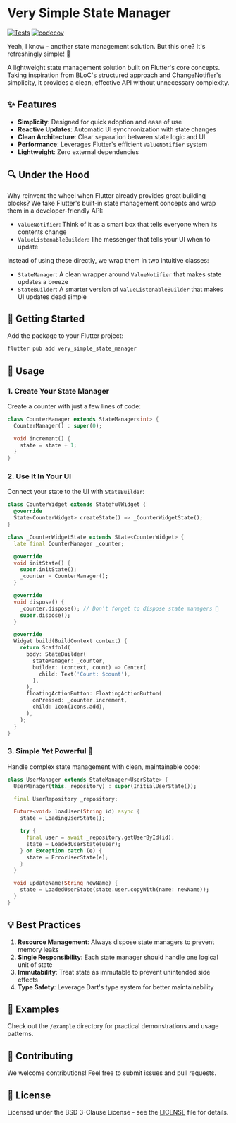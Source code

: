 # Very Simple State Manager

[![Tests](https://github.com/sunenvidiado-nx/very-simple-state-manager/actions/workflows/test.yaml/badge.svg)](https://github.com/sunenvidiado-nx/very-simple-state-manager/actions/workflows/test.yaml)
[![codecov](https://codecov.io/gh/sunenvidiado-nx/very-simple-state-manager/branch/main/graph/badge.svg)](https://codecov.io/gh/sunenvidiado-nx/very-simple-state-manager)

Yeah, I know - another state management solution. But this one? It's refreshingly simple! 🌟

A lightweight state management solution built on Flutter's core concepts. Taking inspiration from BLoC's structured approach and ChangeNotifier's simplicity, it provides a clean, effective API without unnecessary complexity.

## ✨ Features

- **Simplicity**: Designed for quick adoption and ease of use
- **Reactive Updates**: Automatic UI synchronization with state changes
- **Clean Architecture**: Clear separation between state logic and UI
- **Performance**: Leverages Flutter's efficient `ValueNotifier` system
- **Lightweight**: Zero external dependencies

## 🔍 Under the Hood

Why reinvent the wheel when Flutter already provides great building blocks? We take Flutter's built-in state management concepts and wrap them in a developer-friendly API:

- `ValueNotifier`: Think of it as a smart box that tells everyone when its contents change
- `ValueListenableBuilder`: The messenger that tells your UI when to update

Instead of using these directly, we wrap them in two intuitive classes:
- `StateManager`: A clean wrapper around `ValueNotifier` that makes state updates a breeze
- `StateBuilder`: A smarter version of `ValueListenableBuilder` that makes UI updates dead simple

## 🚀 Getting Started

Add the package to your Flutter project:

```bash
flutter pub add very_simple_state_manager
```

## 📖 Usage

### 1. Create Your State Manager

Create a counter with just a few lines of code:

```dart
class CounterManager extends StateManager<int> {
  CounterManager() : super(0);

  void increment() {
    state = state + 1;
  }
}
```

### 2. Use It In Your UI

Connect your state to the UI with `StateBuilder`:

```dart
class CounterWidget extends StatefulWidget {
  @override
  State<CounterWidget> createState() => _CounterWidgetState();
}

class _CounterWidgetState extends State<CounterWidget> {
  late final CounterManager _counter;

  @override
  void initState() {
    super.initState();
    _counter = CounterManager();
  }

  @override
  void dispose() {
    _counter.dispose(); // Don't forget to dispose state managers 🧹
    super.dispose();
  }

  @override
  Widget build(BuildContext context) {
    return Scaffold(
      body: StateBuilder(
        stateManager: _counter,
        builder: (context, count) => Center(
          child: Text('Count: $count'),
        ),
      ),
      floatingActionButton: FloatingActionButton(
        onPressed: _counter.increment,
        child: Icon(Icons.add),
      ),
    );
  }
}
```

### 3. Simple Yet Powerful 💪

Handle complex state management with clean, maintainable code:

```dart
class UserManager extends StateManager<UserState> {
  UserManager(this._repository) : super(InitialUserState());

  final UserRepository _repository;

  Future<void> loadUser(String id) async {
    state = LoadingUserState();

    try {
      final user = await _repository.getUserById(id);
      state = LoadedUserState(user);
    } on Exception catch (e) {
      state = ErrorUserState(e);
    }
  }

  void updateName(String newName) {
    state = LoadedUserState(state.user.copyWith(name: newName));
  }
}
```

## 💡 Best Practices

1. **Resource Management**: Always dispose state managers to prevent memory leaks
2. **Single Responsibility**: Each state manager should handle one logical unit of state
3. **Immutability**: Treat state as immutable to prevent unintended side effects
4. **Type Safety**: Leverage Dart's type system for better maintainability

## 🎯 Examples

Check out the `/example` directory for practical demonstrations and usage patterns.

## 🤝 Contributing

We welcome contributions! Feel free to submit issues and pull requests.

## 📄 License

Licensed under the BSD 3-Clause License - see the [LICENSE](LICENSE) file for details.
